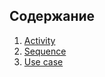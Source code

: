 
## Содержание

1. [Activity](https://github.com/rsajko/Extra-Jump/tree/master/Диаграммы/Activity)
2. [Sequence](https://github.com/rsajko/Extra-Jump/tree/master/Диаграммы/Sequence)
3. [Use case](https://github.com/rsajko/Extra-Jump/tree/master/Диаграммы/Use%20case)


